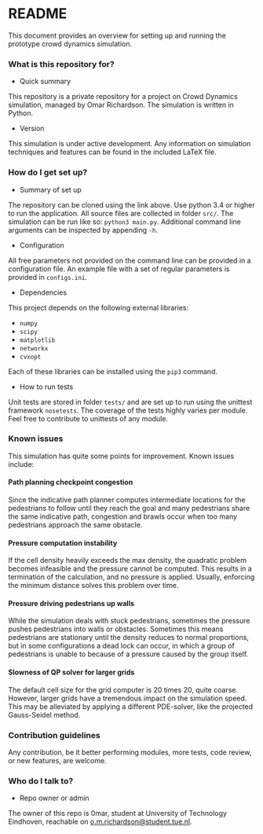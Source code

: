 # README #

This document provides an overview for setting up and running the prototype crowd dynamics simulation.

### What is this repository for? ###

* Quick summary

This repository is a private repository for a project on Crowd Dynamics simulation, managed by Omar Richardson.
The simulation is written in Python.

* Version

This simulation is under active development. 
Any information on simulation techniques and features can be found in the included LaTeX file.

### How do I get set up? ###

* Summary of set up

The repository can be cloned using the link above. Use python 3.4 or higher to run the application.
All source files are collected in folder `src/`.
The simulation can be run like so: `python3 main.py`. 
Additional command line arguments can be inspected by appending `-h`.

* Configuration

All free parameters not provided on the command line can be provided in a configuration file.
An example file with a set of regular parameters is provided in `configs.ini`.

* Dependencies

This project depends on the following external libraries:

- `numpy`
- `scipy`
- `matplotlib`
- `networkx`
- `cvxopt`

Each of these libraries can be installed using the `pip3` command.

* How to run tests

Unit tests are stored in folder `tests/` and are set up to run using the unittest framework `nosetests`. 
The coverage of the tests highly varies per module. Feel free to contribute to unittests of any module.

### Known issues ###

This simulation has quite some points for improvement. Known issues include:
#### Path planning checkpoint congestion ####

Since the indicative path planner computes intermediate locations for the pedestrians to follow until they reach the goal
 and many pedestrians share the same indicative path, congestion and brawls occur when too many pedestrians approach the same obstacle.
  
#### Pressure computation instability ####

 If the cell density heavily exceeds the max density, the quadratic problem becomes infeasible and the pressure cannot be computed.
  This results in a termination of the calculation, and no pressure is applied. Usually, enforcing the minimum distance solves this problem over time.
  
#### Pressure driving pedestrians up walls ####

 While the simulation deals with stuck pedestrians, sometimes the pressure pushes pedestrians into walls or obstacles.
  Sometimes this means pedestrians are stationary until the density reduces to normal proportions, but in some configurations a 
  dead lock can occur, in which a group of pedestrians is unable to because of a pressure caused by the group itself.
#### Slowness of QP solver for larger grids ####

The default cell size for the grid computer is 20 times 20, quite coarse. However, larger grids have a tremendous impact on the 
simulation speed. This may be alleviated by applying a different PDE-solver, like the projected Gauss-Seidel method. 

### Contribution guidelines ###

Any contribution, be it better performing modules, more tests, code review, or new features, are welcome.

### Who do I talk to? ###

* Repo owner or admin

The owner of this repo is 0mar, student at University of Technology Eindhoven,
 reachable on o.m.richardson@student.tue.nl.
